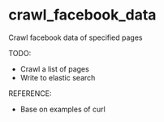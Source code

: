 # crawl_facebook_data

Crawl facebook data of specified pages

TODO:
  - Crawl a list of pages
  - Write to elastic search
  
REFERENCE:
  - Base on examples of curl
